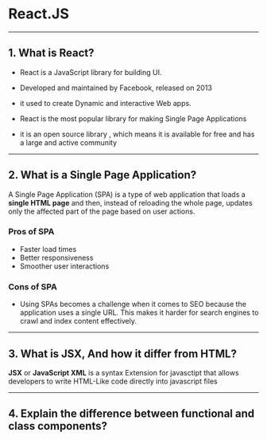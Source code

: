 # React.JS

---

## 1. What is React?

- React is a JavaScript library for building UI.

- Developed and maintained by Facebook, released on 2013

- it used to create Dynamic and interactive Web apps.

- React is the most popular library for making Single Page Applications

- it is an open source library , which means it is available for free and has a large and active community

---

## 2. What is a Single Page Application?

A Single Page Application (SPA) is a type of web application that loads a **single HTML page** and then, instead of reloading the whole page, updates only the affected part of the page based on user actions.

### Pros of SPA

- Faster load times
- Better responsiveness
- Smoother user interactions

### Cons of SPA

- Using SPAs becomes a challenge when it comes to SEO because the application uses a single URL. This makes it harder for search engines to crawl and index content effectively.



---
## 3. What is JSX, And how it differ from HTML?

**JSX** or **JavaScript XML** is a syntax Extension for javasctipt that allows developers to write HTML-Like code directly into javascript files

---

## 4. Explain the difference between functional and class components?

